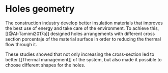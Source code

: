 # Holes geometry
The construction industry develop better insulation materials that improves the best use of energy and take care of the environment. To achieve this, [[@Al-Tamimi2017a]] designed holes arrangements with different cross section porcentaje of the material surface in order to reducing the thermal flow through it. 

These studies showed that not only increasing the cross-section led to better [[Thermal management]] of the system, but also made it possible to choose different shapes for the holes.



